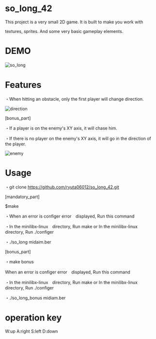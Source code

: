 # so_long_42
This project is a very small 2D game. It is built to make you work with

textures, sprites. And some very basic gameplay elements.
# DEMO
![so_long](https://user-images.githubusercontent.com/73034505/128619252-2341de96-6921-4478-9fea-28ae85905f2e.gif)　　

# Features
・When hitting an obstacle, only the first player will change direction.

![direction](https://user-images.githubusercontent.com/73034505/128619729-ab849555-e43e-4d02-b7a0-68b913bb6de8.gif)

[bonus_part]

・If a player is on the enemy's XY axis, it will chase him.

・If there is no player on the enemy's XY axis, it will go in the direction of the player.

![enemy](https://user-images.githubusercontent.com/73034505/128619722-6bca5997-1f35-4f9f-babb-bc78903d6545.gif)

# Usage

・git clone https://github.com/ryuta06012/so_long_42.git

[mandatory_part]

$make

・When an error is configer error　displayed, Run this command

・In the minilibx-linux　directory, Run make or In the minilibx-linux　directory, Run ./configer

・./so_long midaim.ber

[bonus_part]

・make bonus

When an error is configer error　displayed, Run this command

・In the minilibx-linux　directory, Run make or In the minilibx-linux　directory, Run ./configer

・./so_long_bonus midiam.ber

# operation key
W:up  A:right  S:left  D:down


